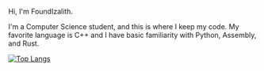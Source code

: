 Hi, I'm FoundIzalith. 

I'm a Computer Science student, and this is where I keep my code. My favorite language is C++ and I have basic familiarity with Python, Assembly, and Rust. 

<!--
[![Eva's GitHub stats](https://github-readme-stats.vercel.app/api?username=foundizalith)](https://github.com/anuraghazra/github-readme-stats)
-->

[![Top Langs](https://github-readme-stats.vercel.app/api/top-langs/?username=foundizalith&theme=dark)](https://github.com/anuraghazra/github-readme-stats)

